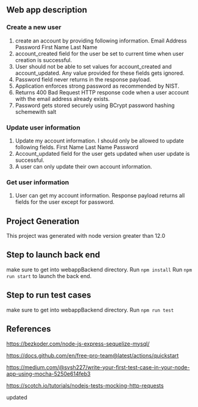 ## Web app description

### Create a new user
1. create an account by providing following information.
    Email Address
    Password
    First Name
    Last Name
2. account_created field for the user be set to current time when user creation is successful.
3. User should not be able to set values for account_created and account_updated. Any value provided   for these fields gets ignored.
4. Password field never returns in the response payload.
5. Application enforces strong password as recommended by NIST.
6. Returns 400 Bad Request HTTP response code when a user account with the email address already exists.
7. Password gets stored securely using BCrypt password hashing schemewith salt 

### Update user information
1. Update my account information. I should only be allowed to update following fields.
    First Name
    Last Name
    Password
2. Account_updated field for the user gets updated when user update is successful.
3. A user can only update their own account information.

### Get user information
1. User can get my account information. Response payload returns all fields for the user except for password.

## Project Generation
This project was generated with node version greater than 12.0

## Step to launch back end
make sure to get into webappBackend directory.
Run `npm install`
Run `npm run start` to launch the back end.

## Step to run test cases
make sure to get into webappBackend directory.
Run `npm run test`

## References
https://bezkoder.com/node-js-express-sequelize-mysql/

https://docs.github.com/en/free-pro-team@latest/actions/quickstart

https://medium.com/@svsh227/write-your-first-test-case-in-your-node-app-using-mocha-5250e614feb3

https://scotch.io/tutorials/nodejs-tests-mocking-http-requests



updated
